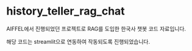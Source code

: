 # history_teller_rag_chat

AIFFEL에서 진행되었던 프로젝트로 RAG를 도입한 한국사 챗봇 코드 자료입니다.

해당 코드는 streamlit으로 연동하여 작동되도록 진행되었습니다.
